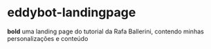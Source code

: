 # eddybot-landingpage

**bold** uma landing page do tutorial da Rafa Ballerini, contendo minhas personalizações e conteúdo</h2>
